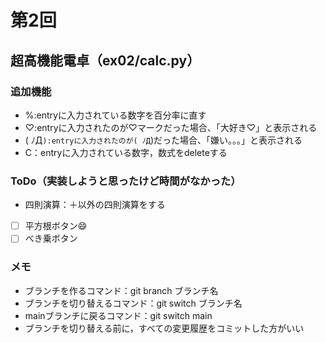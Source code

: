 
# 第2回
## 超高機能電卓（ex02/calc.py）
### 追加機能
- %:entryに入力されている数字を百分率に直す
- ♡:entryに入力されたのが♡マークだった場合、「大好き♡」と表示される
- ( ﾉД`):entryに入力されたのが( ﾉД`)だった場合、「嫌い。。。」と表示される
- C：entryに入力されている数字，数式をdeleteする
### ToDo（実装しようと思ったけど時間がなかった）
- 四則演算：＋以外の四則演算をする
- [ ] 平方根ボタン:smile:
- [ ] べき乗ボタン
### メモ
- ブランチを作るコマンド：git branch ブランチ名
- ブランチを切り替えるコマンド：git switch ブランチ名
- mainブランチに戻るコマンド：git switch main
- ブランチを切り替える前に，すべての変更履歴をコミットした方がいい